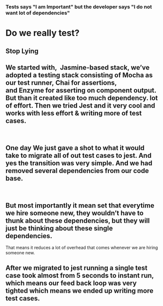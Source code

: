  ### Tests says "I am Important" but the developer says "I do not want lot of dependencies"
 
 
# Do we really test? 
  ## Stop Lying
 
## We started with,  Jasmine-based stack, we’ve adopted a testing stack consisting of Mocha as our test runner, Chai for assertions, and Enzyme for asserting on component output. But than it created like too much dependency. lot of effort. Then we tried Jest and it very cool and works with less effort & writing more of test cases.
 
## One day We just gave a shot to what it would take to migrate all of out test cases to jest. And yes the transition was very simple. And we had removed several dependencies from our code base.
 
## But most importantly it mean set that everytime we hire someone new, they wouldn’t have to thunk about these dependencies, but they will just be thinking about these single dependencies.
That means it reduces a lot of overhead that comes whenever we are hiring someone new.
 
## After we migrated to jest running a single test case took almost from 5 seconds to instant run, which means our feed back loop was very tighted which means we ended up writing more test cases.


